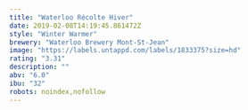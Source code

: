 ```yaml
---
title: "Waterloo Récolte Hiver"
date: 2019-02-08T14:19:45.861472Z
style: "Winter Warmer"
brewery: "Waterloo Brewery Mont-St-Jean"
image: "https://labels.untappd.com/labels/1833375?size=hd"
rating: "3.31"
description: ""
abv: "6.0"
ibu: "32"
robots: noindex,nofollow
---
```

